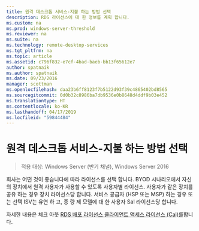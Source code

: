 ```yaml
---
title: 원격 데스크톱 서비스-지불 하는 방법 선택
description: RDS 라이선스에 대 한 정보를 계획 합니다.
ms.custom: na
ms.prod: windows-server-threshold
ms.reviewer: na
ms.suite: na
ms.technology: remote-desktop-services
ms.tgt_pltfrm: na
ms.topic: article
ms.assetid: c796f832-e7cf-4bad-baeb-bb13f65612e7
author: spatnaik
ms.author: spatnaik
ms.date: 09/23/2016
manager: scottman
ms.openlocfilehash: daa23b6ff8123f7b5122d93f39c4865402bd8565
ms.sourcegitcommit: 0d0b32c8986ba7db9536e0b8648d4ddf9b03e452
ms.translationtype: HT
ms.contentlocale: ko-KR
ms.lasthandoff: 04/17/2019
ms.locfileid: "59844484"
---
```

# <a name="remote-desktop-services---choose-how-you-pay"></a>원격 데스크톱 서비스-지불 하는 방법 선택

>적용 대상: Windows Server (반기 채널), Windows Server 2016

회사는 어떤 것이 좋습니다에 따라 라이선스를 선택 합니다. BYOD 시나리오에서 자신의 장치에서 원격 사용자가 사용할 수 있도록 사용자별 라이선스. 사용자가 같은 장치를 공유 하는 경우 장치 라이선스당 합니다. 서비스 공급자 (HSP 또는 MSP) 하는 경우 또는 선택 ISV는 유연 하 고, 종 량 제 모델에 대 한 사용자 Sal 라이선스당 합니다.

자세한 내용은 체크 아웃 [RDS 배포 라이선스 클라이언트 액세스 라이선스 (Cal)를](rds-client-access-license.md)합니다.
